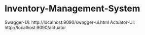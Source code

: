 # Inventory-Management-System

Swagger-Ui: http://localhost:9090/swagger-ui.html
Actuator-Ui: http://localhost:9090/actuator

